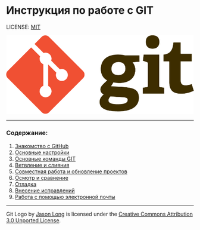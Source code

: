 # **Инструкция по работе с GIT**

LICENSE: [MIT](/3.14%20PracticWork/license.md)

![GitLogo](/3.14%20PracticWork/GitLogo.png)

---
### Содержание:
1. [Знакомство с GitHub](/3.14%20PracticWork/github.md)
2. [Основные настройки](basicsetting.md)
3. [Основные команды GIT](/3.14%20PracticWork/basiccommands.md)
4. [Ветвление и слияния]()
5. [Совместная работа и обновление проектов](/3.14%20PracticWork/collab_and_updating.md)
6. [Осмотр и сравнение](/3.14%20PracticWork/Inspection.md)
7. [Отладка](/3.14%20PracticWork/debugging.md)
8. [Внесение исправлений](/3.14%20PracticWork/fixing.md)
9. [Работа с помощью электронной почты](/3.14%20PracticWork/email.md)
---

Git Logo by [Jason Long](https://twitter.com/jasonlong) is licensed under the [Creative Commons Attribution 3.0 Unported License](https://creativecommons.org/licenses/by/3.0/).
